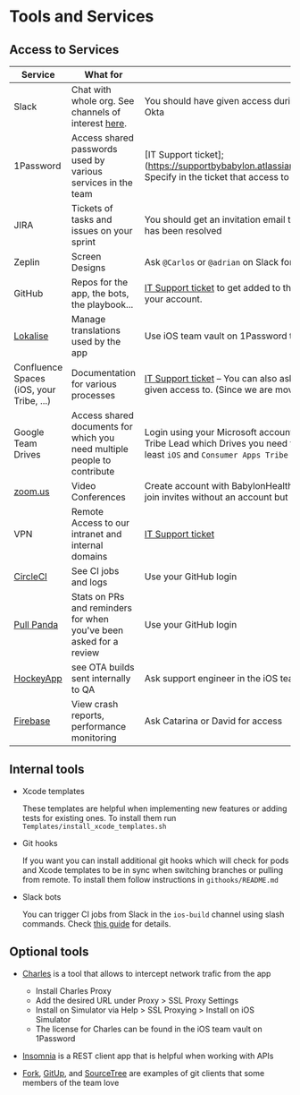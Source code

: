 # Tools and Services

## Access to Services

| Service | What for | How to access |
|---|---|---|
| Slack | Chat with whole org. See channels of interest [here](NewHiresCheckList.md#slack). | You should have given access during your mini induction. Log in with your Babylon email and Okta |
| 1Password | Access shared passwords used by various services in the team | [IT Support ticket];(https://supportbybabylon.atlassian.net/servicedesk/customer/portal/5/group/12/create/43) Specify in the ticket that access to iOS team vault is needed |
| JIRA | Tickets of tasks and issues on your sprint | You should get an invitation email to join the BabylonPartners team after the [IT Support ticket](https://supportbybabylon.atlassian.net/servicedesk/customer/portal/5/group/12/create/43) has been resolved |
| Zeplin | Screen Designs | Ask `@Carlos` or `@adrian` on Slack for access to all the front-end projects |
| GitHub | Repos for the app, the bots, the playbook... | [IT Support ticket](https://supportbybabylon.atlassian.net/servicedesk/customer/portal/5/group/12/create/248) to get added to the org. Make sure your Babylon email address is added to your account. |
| [Lokalise](https://lokalise.co/projects) | Manage translations used by the app | Use iOS team vault on 1Password to gain access |
| Confluence Spaces (iOS, your Tribe, ...) | Documentation for various processes | [IT Support ticket](https://supportbybabylon.atlassian.net/servicedesk/customer/portal/5/group/12/create/43) – You can also ask your PM or Tribe Lead which Spaces you need to be given access to. (Since we are moving away from Confluence this might not be necessary) |
| Google Team Drives | Access shared documents for which you need multiple people to contribute | Login using your Microsoft account which is used for email – You can also ask your PM / Tribe Lead which Drives you need to be given access to. You should be given access to at least `iOS` and `Consumer Apps Tribe`|
| [zoom.us](https://zoom.us/) | Video Conferences | Create account with BabylonHealth email-Id. You will have access to basic plan (you can join invites without an account but will need one to create conferences)|
| VPN | Remote Access to our intranet and internal domains | [IT Support ticket](https://supportbybabylon.atlassian.net/servicedesk/customer/portal/5/group/12/create/43) |
| [CircleCI](https://circleci.com/gh/Babylonpartners) | See CI jobs and logs | Use your GitHub login |
| [Pull Panda](https://pullreminders.com) | Stats on PRs and reminders for when you've been asked for a review | Use your GitHub login |
| [HockeyApp](https://rink.hockeyapp.net/) | see OTA builds sent internally to QA | Ask support engineer in the iOS team channel on Slack to invite you to the org |
| [Firebase](https://console.firebase.google.com/u/1/) | View crash reports, performance monitoring | Ask Catarina or David for access |

## Internal tools

* Xcode templates

  These templates are helpful when implementing new features or adding tests for existing ones. To install them run `Templates/install_xcode_templates.sh`

* Git hooks

  If you want you can install additional git hooks which will check for pods and Xcode templates to be in sync when switching branches or pulling from remote. To install them follow instructions in `githooks/README.md`

* Slack bots

  You can trigger CI jobs from Slack in the `ios-build` channel using slash commands. Check [this guide](SlackCIIntegration.md) for details.  

## Optional tools

* [Charles](https://www.charlesproxy.com) is a tool that allows to intercept network trafic from the app

  * Install Charles Proxy
  * Add the desired URL under Proxy > SSL Proxy Settings
  * Install on Simulator via Help > SSL Proxying > Install on iOS Simulator
  * The license for Charles can be found in the iOS team vault on 1Password

* [Insomnia](https://insomnia.rest) is a REST client app that is helpful when working with APIs

* [Fork](https://forkapp.io), [GitUp](https://gitup.co), and [SourceTree](https://www.sourcetreeapp.com) are examples of git clients that some members of the team love
